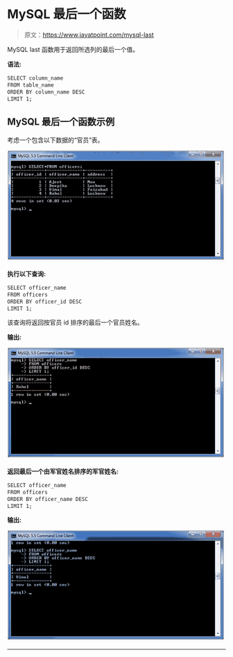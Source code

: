 # MySQL 最后一个函数

> 原文：<https://www.javatpoint.com/mysql-last>

MySQL last 函数用于返回所选列的最后一个值。

**语法:**

```
SELECT column_name
FROM table_name
ORDER BY column_name DESC
LIMIT 1;

```

## MySQL 最后一个函数示例

考虑一个包含以下数据的“官员”表。

![mysql last() 1](img/d0a68929d2da9717aa9cbef60beb6bcf.png)

**执行以下查询:**

```
SELECT officer_name 
FROM officers
ORDER BY officer_id DESC
LIMIT 1;

```

该查询将返回按官员 id 排序的最后一个官员姓名。

**输出:**

![mysql last() 2](img/0a3da0ca3c5601810d58c07a5512fca6.png)

**返回最后一个由军官姓名排序的军官姓名:**

```
SELECT officer_name 
FROM officers
ORDER BY officer_name DESC
LIMIT 1;

```

**输出:**

![mysql last() 3](img/e688e547808e808f09b4c1a6165ddeac.png)

* * *